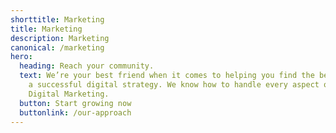 ```yaml
---
shorttitle: Marketing
title: Marketing
description: Marketing
canonical: /marketing
hero:
  heading: Reach your community.
  text: We’re your best friend when it comes to helping you find the best path to
    a successful digital strategy. We know how to handle every aspect of your
    Digital Marketing.
  button: Start growing now
  buttonlink: /our-approach
---
```

